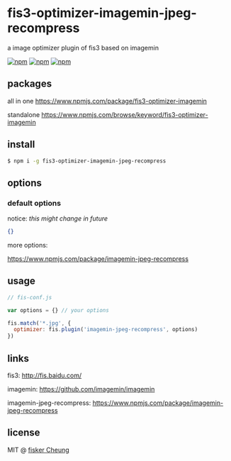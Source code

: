 # fis3-optimizer-imagemin-jpeg-recompress
a image optimizer plugin of fis3 based on imagemin

[![npm](https://img.shields.io/npm/v/fis3-optimizer-imagemin-jpeg-recompress.svg?style=flat-square)](https://www.npmjs.com/package/fis3-optimizer-imagemin-jpeg-recompress)
[![npm](https://img.shields.io/npm/dt/fis3-optimizer-imagemin-jpeg-recompress.svg?style=flat-square)](https://www.npmjs.com/package/fis3-optimizer-imagemin-jpeg-recompress)
[![npm](https://img.shields.io/npm/dm/fis3-optimizer-imagemin-jpeg-recompress.svg?style=flat-square)](https://www.npmjs.com/package/fis3-optimizer-imagemin-jpeg-recompress)


## packages
all in one
https://www.npmjs.com/package/fis3-optimizer-imagemin

standalone
https://www.npmjs.com/browse/keyword/fis3-optimizer-imagemin

## install
```sh
$ npm i -g fis3-optimizer-imagemin-jpeg-recompress
```

## options

### default options

notice: *this might change in future*

```json
{}
```
more options:

https://www.npmjs.com/package/imagemin-jpeg-recompress


## usage

```js
// fis-conf.js

var options = {} // your options

fis.match('*.jpg', {
  optimizer: fis.plugin('imagemin-jpeg-recompress', options)
})
```

## links
fis3: http://fis.baidu.com/

imagemin: https://github.com/imagemin/imagemin

imagemin-jpeg-recompress: https://www.npmjs.com/package/imagemin-jpeg-recompress


## license
MIT @ [fisker Cheung](https://github.com/fisker)
